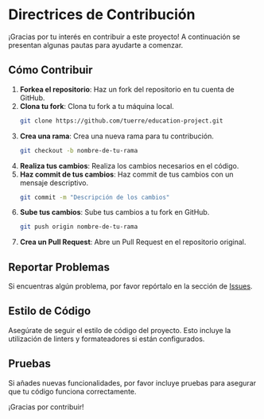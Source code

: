 # Directrices de Contribución

¡Gracias por tu interés en contribuir a este proyecto! A continuación se presentan algunas pautas para ayudarte a comenzar.

## Cómo Contribuir

1. **Forkea el repositorio**: Haz un fork del repositorio en tu cuenta de GitHub.
2. **Clona tu fork**: Clona tu fork a tu máquina local.
   ```bash
   git clone https://github.com/tuerre/education-project.git
   ```
3. **Crea una rama**: Crea una nueva rama para tu contribución.
   ```bash
   git checkout -b nombre-de-tu-rama
   ```
4. **Realiza tus cambios**: Realiza los cambios necesarios en el código.
5. **Haz commit de tus cambios**: Haz commit de tus cambios con un mensaje descriptivo.
   ```bash
   git commit -m "Descripción de los cambios"
   ```
6. **Sube tus cambios**: Sube tus cambios a tu fork en GitHub.
   ```bash
   git push origin nombre-de-tu-rama
   ```
7. **Crea un Pull Request**: Abre un Pull Request en el repositorio original.

## Reportar Problemas

Si encuentras algún problema, por favor repórtalo en la sección de [Issues](https://github.com/tuerre/education-project/issues).

## Estilo de Código

Asegúrate de seguir el estilo de código del proyecto. Esto incluye la utilización de linters y formateadores si están configurados.

## Pruebas

Si añades nuevas funcionalidades, por favor incluye pruebas para asegurar que tu código funciona correctamente.

¡Gracias por contribuir!
